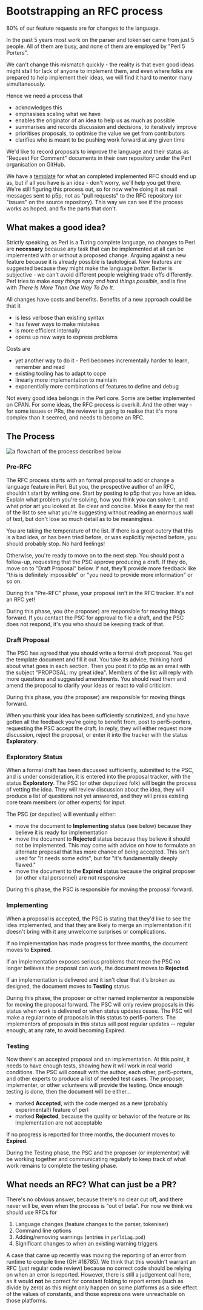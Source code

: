 # Bootstrapping an RFC process

80% of our feature requests are for changes to the language.

In the past 5 years most work on the parser and tokeniser came from just 5 people. All of them are busy, and none of them are employed by "Perl 5 Porters".

We can't change this mismatch quickly - the reality is that even good ideas might stall for lack of anyone to implement them, and even where folks are prepared to help implement their ideas, we will find it hard to mentor many simultaneously.

Hence we need a process that

* acknowledges this
* emphasises scaling what we have
* enables the originator of an idea to help us as much as possible
* summarises and records discussion and decisions, to iteratively improve
* prioritises proposals, to optimise the value we get from contributors
* clarifies who is meant to be pushing work forward at any given time


We'd like to record proposals to improve the language and their status as "Request For Comment" documents in their own repository under the Perl organisation on GitHub.


We have a [template](template.md) for what an completed implemented RFC should end up as, but if all you have is an idea - don't worry, we'll help you get there.  We're still figuring this process out, so for now we're doing it as mail messages sent to p5p, not as "pull requests" to the RFC repository (or "issues" on the source repository). This way we can see if the process works as hoped, and fix the parts that don't.


## What makes a good idea?

Strictly speaking, as Perl is a Turing complete language, no changes to Perl are **necessary** because any task that can be implemented at all can be implemented with or without a proposed change. Arguing against a new feature because it is already possible is tautological. New features are suggested because they might make the language *better*. Better is subjective - we can't avoid different people weighing trade offs differently. Perl tries to make *easy things easy and hard things possible*, and is fine with *There Is More Than One Way To Do It*.

All changes have costs and benefits. Benefits of a new approach could be that it

* is less verbose than existing syntax
* has fewer ways to make mistakes
* is more efficient internally
* opens up new ways to express problems

Costs are

* yet another way to do it - Perl becomes incrementally harder to learn, remember and read
* existing tooling has to adapt to cope
* linearly more implementation to maintain
* exponentially more combinations of features to define and debug

Not every good idea belongs in the Perl core. Some are better implemented on CPAN. For some ideas, the RFC process is overkill. And the other way - for some issues or PRs, the reviewer is going to realise that it's more complex than it seemed, and needs to become an RFC.

## The Process

![a flowchart of the process described below](/images/flowchart.png)


### Pre-RFC

The RFC process starts with an formal proposal to add or change a language feature in Perl.  But you, the prospective author of an RFC, shouldn't start by writing one.  Start by posting to p5p that you have an idea.  Explain what problem you're solving, how you think you can solve it, and what prior art you looked at.  Be clear and concise.  Make it easy for the rest of the list to see what you're suggesting without reading an enormous wall of text, but don't lose so much detail as to be meaningless.

You are taking the temperature of the list.  If there is a great outcry that this is a bad idea, or has been tried before, or was explicitly rejected before, you should probably stop.  No hard feelings!

Otherwise, you're ready to move on to the next step. You should post a follow-up, requesting that the PSC approve producing a draft.  If they do, move on to "Draft Proposal" below.  If not, they'll provide more feedback like "this is definitely impossible" or "you need to provide more information" or so on.

During this "Pre-RFC" phase, your proposal isn't in the RFC tracker.  It's not an RFC yet!

During this phase, you (the proposer) are responsible for moving things forward.  If you contact the PSC for approval to file a draft, and the PSC does not respond, it's you who should be keeping track of that.

### Draft Proposal

The PSC has agreed that you should write a formal draft proposal.  You get the template document and fill it out.  You take its advice, thinking hard about what goes in each section.  Then you post it to p5p as an email with the subject "PROPOSAL:  my great idea".  Members of the list will reply with more questions and suggested amendments.  You should read them and amend the proposal to clarify your ideas or react to valid criticism.

During this phase, you (the proposer) are responsible for moving things
forward.

When you think your idea has been sufficiently scrutinized, and you have gotten all the feedback you're going to benefit from, post to perl5-porters, requesting the PSC accept the draft.  In reply, they will either request more discussion, reject the proposal, or enter it into the tracker with the status **Exploratory**.

### Exploratory Status

When a formal draft has been discussed sufficiently, submitted to the PSC, and is under consideration, it is entered into the proposal tracker, with the status **Exploratory**.  The PSC (or other deputized folk) will begin the process of vetting the idea.  They will review discussion about the idea, they will produce a list of questions not yet answered, and they will press existing core team members (or other experts) for input.

The PSC (or deputies) will eventually either:
 * move the document to **Implementing** status (see below) because they believe it is ready for implementation
 * move the document to **Rejected** status because they believe it should not be implemented.  This may come with advice on how to formulate an alternate proposal that has more chance of being accepted.  This isn't used for "it needs some edits", but for "it's fundamentally deeply flawed."
 * move the document to the **Expired** status because the original proposer (or other vital personnel) are not responsive

During this phase, the PSC is responsible for moving the proposal forward.

### Implementing

When a proposal is accepted, the PSC is stating that they'd like to see the idea implemented, and that they are likely to merge an implementation if it doesn't bring with it any unwelcome surprises or complications.

If no implementation has made progress for three months, the document moves to **Expired**.

If an implementation exposes serious problems that mean the PSC no longer believes the proposal can work, the document moves to **Rejected**.

If an implementation is delivered and it isn't clear that it's broken as designed, the document moves to **Testing** status.

During this phase, the proposer or other named implementor is responsible for moving the proposal forward.  The PSC will only review proposals in this status when work is delivered or when status updates cease.  The PSC will make a regular note of proposals in this status to perl5-porters.  The implementors of proposals in this status will post regular updates -- regular enough, at any rate, to avoid becoming Expired.

### Testing

Now there's an accepted proposal and an implementation.  At this point, it needs to have enough tests, showing how it will work in real world conditions.  The PSC will consult with the author, each other, perl5-porters, and other experts to produce a list of needed test cases.  The proposer, implementer, or other volunteers will provide the testing.  Once enough testing is done, then the document will be either…

 * marked **Accepted**, with the code merged as a new (probably experimental!) feature of perl
 * marked **Rejected**, because the quality or behavior of the feature or its implementation are not acceptable

If no progress is reported for three months, the document moves to **Expired**.

During the Testing phase, the PSC and the proposer (or implementor) will be working together and communicating regularly to keep track of what work remains to complete the testing phase.

## What needs an RFC? What can just be a PR?

There's no obvious answer, because there's no clear cut off, and there never will be, even when the process is "out of beta". For now we think we should use RFCs for

1. Language changes (feature changes to the parser, tokeniser)
2. Command line options
3. Adding/removing warnings (entries in `perldiag.pod`)
4. Significant changes to when an existing warning triggers

A case that came up recently was moving the reporting of an error from runtime to compile time (GH #18785). We think that this wouldn't warrant an RFC (just regular code review) because no correct code should be relying on when an error is reported. However, there is still a judgement call here, as it would **not** be correct for constant folding to report errors (such as divide by zero) as this might only happen on some platforms as a side effect of the values of constants, and those expressions were unreachable on those platforms.
